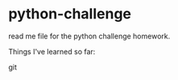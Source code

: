 # python-challenge

read me file for the python challenge homework.

Things I've learned so far:

git

